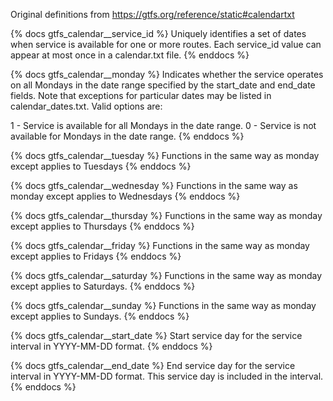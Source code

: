 Original definitions from https://gtfs.org/reference/static#calendartxt

{% docs gtfs_calendar__service_id %}
Uniquely identifies a set of dates when service is available for one or more routes. Each service_id value can appear at most once in a calendar.txt file.
{% enddocs %}

{% docs gtfs_calendar__monday %}
Indicates whether the service operates on all Mondays in the date range specified by the start_date and end_date fields. Note that exceptions for particular dates may be listed in calendar_dates.txt. Valid options are:

1 - Service is available for all Mondays in the date range.
0 - Service is not available for Mondays in the date range.
{% enddocs %}

{% docs gtfs_calendar__tuesday %}
Functions in the same way as monday except applies to Tuesdays
{% enddocs %}

{% docs gtfs_calendar__wednesday %}
Functions in the same way as monday except applies to Wednesdays
{% enddocs %}

{% docs gtfs_calendar__thursday %}
Functions in the same way as monday except applies to Thursdays
{% enddocs %}

{% docs gtfs_calendar__friday %}
Functions in the same way as monday except applies to Fridays
{% enddocs %}

{% docs gtfs_calendar__saturday %}
Functions in the same way as monday except applies to Saturdays.
{% enddocs %}

{% docs gtfs_calendar__sunday %}
Functions in the same way as monday except applies to Sundays.
{% enddocs %}

{% docs gtfs_calendar__start_date %}
Start service day for the service interval in YYYY-MM-DD format.
{% enddocs %}

{% docs gtfs_calendar__end_date %}
End service day for the service interval in YYYY-MM-DD format. This service day is included in the interval.
{% enddocs %}
